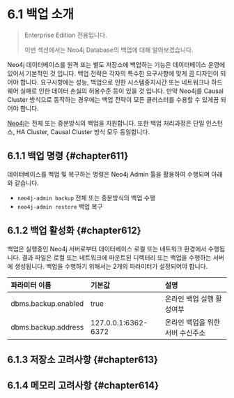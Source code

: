 # 6.1 백업 소개

> Enterprise Edition 전용입니다.
>
> 이번 섹션에서는 Neo4j Database의 백업에 대해 알아보겠습니다.

Neo4j 데이터베이스를 원격 또는 별도 저장소에 백업하는 기능은 데이터베이스 운영에 있어서 기본적인 것 입니다. 백업 전략은 각자의 특수한 요구사항에 맞게 끔 디자인이 되어야 합니다. 요구사항에는 성능, 백업으로 인한 시스템중지시간 또는 네트워크나 하드웨어 실패로 인한 데이터 손실의 허용수준 등이 있을 것 입니다. 만약 Neo4j를 Causal Cluster 방식으로 동작하는 경우에는 백업 전략이 모든 클러스터를 수용할 수 있게끔 되어야 합니다.

[Neo4j](#chapter612)는 전체 또는 증분방식의 백업을 지원합니다. 또한 백업 처리과정은 단일 인스턴스, HA Cluster, Causal Cluster 방식 모두 동일합니다.

## 6.1.1 백업 명령 {#chapter611}

데이터베이스를 백업 및 복구하는 명령은 Neo4j Admin 툴을 활용하여 수행되며 아래와 같습니다.

* `neo4j-admin backup` 전체 또는 증분방식의 백업 수행
* `neo4j-admin restore` 백업 복구

## 6.1.2 백업 활성화 {#chapter612}

백업은 실행중인 Neo4j 서버로부터 데이터베이스 로컬 또는 네트워크 환경에서 수행됩니다. 결과 파일은 로컬 또는 네트워크에 마운트된 디렉터리 또는 백업을 수행하는 서버에 생성됩니다. 백업을 수행하기 위해서는 2개의 파라미터가 설정되어야 합니다.

| 파라미터 이름 | 기본값 | 설명 |
| :--- | :--- | :--- |
| dbms.backup.enabled | true | 온라인 백업 실행 활성여부 |
| dbms.backup.address | 127.0.0.1:6362-6372 | 온라인 백업을 위한 서버 수신주소 |

## 6.1.3 저장소 고려사항 {#chapter613}

## 6.1.4 메모리 고려사항 {#chapter614}



